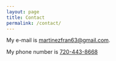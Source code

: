 ```yaml
---
layout: page
title: Contact
permalink: /contact/
---
```



My e-mail is [martinezfran63@gmail.com](mailto:martinezfran63@gmail.com).

My phone number is <a href="phone number :720-443-8668">720-443-8668</a>
